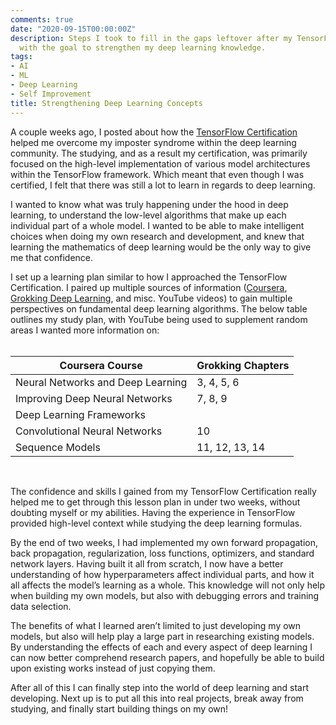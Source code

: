 ```yaml
---
comments: true
date: "2020-09-15T00:00:00Z"
description: Steps I took to fill in the gaps leftover after my TensorFlow Certification
  with the goal to strengthen my deep learning knowledge.
tags:
- AI
- ML
- Deep Learning
- Self Improvement
title: Strengthening Deep Learning Concepts
---
```


A couple weeks ago, I posted about how the [TensorFlow Certification](https://mattstruble.com/blog/overcoming-self-doubt) helped me overcome my imposter syndrome within the deep learning community. The studying, and as a result my certification, was primarily focused on the high-level implementation of various model architectures within the TensorFlow framework. Which meant that even though I was certified, I felt that there was still a lot to learn in regards to deep learning.

I wanted to know what was truly happening under the hood in deep learning, to understand the low-level algorithms that make up each individual part of a whole model. I wanted to be able to make intelligent choices when doing my own research and development, and knew that learning the mathematics of deep learning would be the only way to give me that confidence.

I set up a learning plan similar to how I approached the TensorFlow Certification. I paired up multiple sources of information ([Coursera](https://www.coursera.org/specializations/deep-learning), [Grokking Deep Learning](https://smile.amazon.com/Grokking-Deep-Learning-Andrew-Trask/dp/1617293709/), and misc. YouTube videos) to gain multiple perspectives on fundamental deep learning algorithms. The below table outlines my study plan, with YouTube being used to supplement random areas I wanted more information on:
<br/><br/>

| Coursera Course           | Grokking Chapters  |
| ------------------------- | ------------------ |
| Neural Networks and Deep Learning       | 3, 4, 5, 6             |
| Improving Deep Neural Networks               |  7, 8, 9            |
| Deep Learning Frameworks   |             |
| Convolutional Neural Networks  | 10            |
| Sequence Models                | 11, 12, 13, 14             |

<br/>

The confidence and skills I gained from my TensorFlow Certification really helped me to get through this lesson plan in under two weeks, without doubting myself or my abilities. Having the experience in TensorFlow provided high-level context while studying the deep learning formulas.

By the end of two weeks, I had implemented my own forward propagation, back propagation, regularization, loss functions, optimizers, and standard network layers. Having built it all from scratch, I now have a better understanding of how hyperparameters affect individual parts, and how it all affects the model’s learning as a whole. This knowledge will not only help when building my own models, but also with debugging errors and training data selection.

The benefits of what I learned aren’t limited to just developing my own models, but also will help play a large part in researching existing models. By understanding the effects of each and every aspect of deep learning I can now better comprehend research papers, and hopefully be able to build upon existing works instead of just copying them.

After all of this I can finally step into the world of deep learning and start developing. Next up is to put all this into real projects, break away from studying, and finally start building things on my own!
